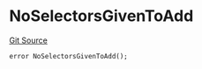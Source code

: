 # NoSelectorsGivenToAdd
[Git Source](https://github.com/thrackle-io/tron/blob/2e0bd455865a1259ae742cba145517a82fc00f5d/src/economic/ruleProcessor/RuleProcessorDiamondLib.sol)


```solidity
error NoSelectorsGivenToAdd();
```


